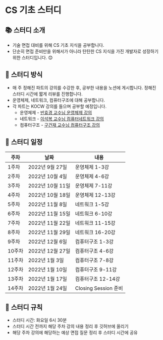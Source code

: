 # CS 기초 스터디

## 📚 스터디 소개

- 기술 면접 대비를 위해 CS 기초 지식을 공부합니다.
- 단순히 면접 준비만을 위해서가 아니라 탄탄한 CS 지식을 가진 개발자로 성장하기 위한 스터디입니다. 😊

## 📃 스터디 방식

- 매 주 정해진 파트의 강의를 수강한 후, 공부한 내용을 노션에 게시합니다. 정해진 스터디 시간에 짧게 리뷰를 진행합니다.
- 운영체제, 네트워크, 컴퓨터구조에 대해 공부합니다.
- 각 파트는 KOCW 강의를 들으며 공부할 예정입니다.
    - 운영체제 - [반효경 교수님 운영체제 강의](http://www.kocw.net/home/search/kemView.do?kemId=1226304)
    - 네트워크 - [이석복 교수님 컴퓨터네트워크 강의](http://www.kocw.net/home/search/kemView.do?kemId=1312397)
    - 컴퓨터구조 - [구건재 교수님 컴퓨터구조 강의](http://www.kocw.net/home/cview.do?cid=ece82002147d50b3)
    
## 📅 스터디 일정

|주차|날짜|내용|
|---|---|---|
|1주차|2022년 9월 27일|운영체제 1-3강|
|2주차|2022년 10월 4일|운영체제 4-6강|
|3주차|2022년 10월 11일|운영체제 7-11강|
|4주차|2022년 10월 18일|운영체제 12-13강|
|5주차|2022년 11월 8일|네트워크 1-5강|
|6주차|2022년 11월 15일|네트워크 6-10강|
|7주차|2022년 11월 22일|네트워크 11-15강|
|8주차|2022년 11월 29일|네트워크 16-20강|
|9주차|2022년 12월 6일|컴퓨터구조 1-3강|
|10주차|2022년 12월 27일|컴퓨터구조 4-6강|
|11주차|2022년 1월 3일|컴퓨터구조 7-8강|
|12주차|2022년 1월 10일|컴퓨터구조 9-11강|
|13주차|2022년 1월 17일|컴퓨터구조 12-14강|
|14주차|2022년 1월 24일|Closing Session 준비|

## 📌 스터디 규칙

- 스터디 시간: 화요일 6시 30분
- 스터디 시간 전까지 해당 주차 강의 내용 정리 후 깃허브에 올리기
- 해당 주차 강의에 해당하는 예상 면접 질문 정리 후 스터디 시간에 공유
